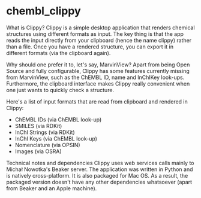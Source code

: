 chembl_clippy
=============

What is Clippy?
Clippy is a simple desktop application that renders chemical structures using different formats as input.
The key thing is that the app reads the input directly from your clipboard (hence the name clippy) rather than a file.
Once you have a rendered structure, you can export it in different formats (via the clipboard again).

Why should one prefer it to, let's say, MarvinView?
Apart from being Open Source and fully configurable, Clippy has some features currently missing from MarvinView, such as the ChEMBL ID, name and InChIKey look-ups. 
Furthermore, the clipboard interface makes Clippy really convenient when one just wants to quickly check a structure. 

Here's a list of input formats that are read from clipboard and rendered in Clippy:
* ChEMBL IDs (via ChEMBL look-up)
* SMILES (via RDKit)
* InChI Strings (via RDKit)
* InChI Keys (via ChEMBL look-up)
* Nomenclature (via OPSIN)
* Images (via OSRA)

Technical notes and dependencies 
Clippy uses web services calls mainly to Michał Nowotka's Beaker server.
The application was written in Python and is natively cross-platform.
It is also packaged for Mac OS. As a result, the packaged version doesn't have any other dependencies whatsoever (apart from Beaker and an Apple machine).

